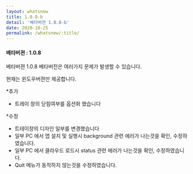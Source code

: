 ```yaml
---
layout: whatsnew
title: 1.0.8-b
detail: '베타버젼 1.0.8-b'
date: 2020-10-25
permalink: /whatsnew/:title/
---
```

<h4>베타버젼 : 1.0.8</h4>

베타버젼 1.0.8
베타버전은 여러가지 문제가 발생할 수 있습니다.

현재는 윈도우버젼만 제공합니다.

*추가

- 트레이 창의 닫힘여부를 옵션화 했습니다

*수정

- 트테이창의 디자인 일부를 변경했습니다
- 일부 PC 에서 앱 설치 및 실행시 background 관련 에러가 나는것을 확인, 수정하였습니다.
- 일부 PC 에서 클라우드 로드시 status 관련 에러가 나는것을 확인, 수정하였습니다.
- Quit 메뉴가 동작하지 않는것을 수정하였습니다.
